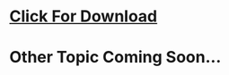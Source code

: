 # [Click For Download](https://uupload.ir/view/combo-system-1.0.0b_hwft.jar/)

# Other Topic Coming Soon...